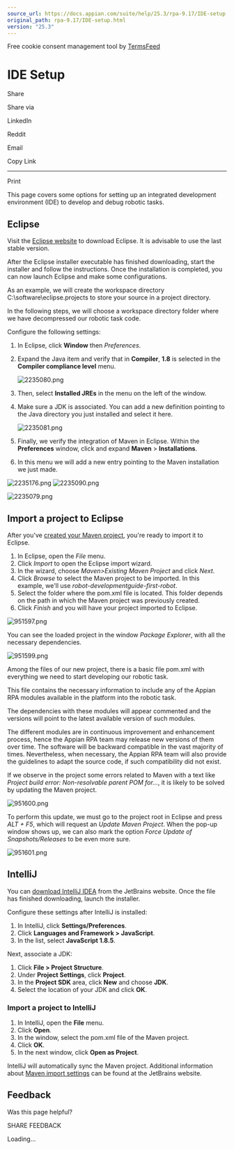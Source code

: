 ```yaml
---
source_url: https://docs.appian.com/suite/help/25.3/rpa-9.17/IDE-setup.html
original_path: rpa-9.17/IDE-setup.html
version: "25.3"
---
```


Free cookie consent management tool by [TermsFeed](https://www.termsfeed.com/)

# IDE Setup

Share

Share via

LinkedIn

Reddit

Email

Copy Link

* * *

Print

This page covers some options for setting up an integrated development environment (IDE) to develop and debug robotic tasks.

## Eclipse

Visit the [Eclipse website](https://www.eclipse.org/downloads/) to download Eclipse. It is advisable to use the last stable version.

After the Eclipse installer executable has finished downloading, start the installer and follow the instructions. Once the installation is completed, you can now launch Eclipse and make some configurations.

As an example, we will create the workspace directory C:\\software\\eclipse.projects to store your source in a project directory.

In the following steps, we will choose a workspace directory folder where we have decompressed our robotic task code.

Configure the following settings:

1.  In Eclipse, click **Window** then _Preferences_.
2.  Expand the Java item and verify that in **Compiler**, **1.8** is selected in the **Compiler compliance level** menu.

    ![2235080.png](images/2235080.png)

3.  Then, select **Installed JREs** in the menu on the left of the window.
4.  Make sure a JDK is associated. You can add a new definition pointing to the Java directory you just installed and select it here.

    ![2235081.png](images/2235081.png)

5.  Finally, we verify the integration of Maven in Eclipse. Within the **Preferences** window, click and expand **Maven** > **Installations**.
6.  In this menu we will add a new entry pointing to the Maven installation we just made.

![2235176.png](images/2235176.png) ![2235090.png](images/2235090.png)

![2235079.png](images/2235079.png)

## Import a project to Eclipse

After you've [created your Maven project](maven-setup.html#create-the-maven-project), you're ready to import it to Eclipse.

1.  In Eclipse, open the _File_ menu.
2.  Click _Import_ to open the Eclipse import wizard.
3.  In the wizard, choose _Maven>Existing Maven Project_ and click _Next_.
4.  Click _Browse_ to select the Maven project to be imported. In this example, we'll use _robot-developmentguide-first-robot_.
5.  Select the folder where the pom.xml file is located. This folder depends on the path in which the Maven project was previously created.
6.  Click _Finish_ and you will have your project imported to Eclipse.

![951597.png](images/951597.png)

You can see the loaded project in the window _Package Explorer_, with all the necessary dependencies.

![951599.png](images/951599.png)

Among the files of our new project, there is a basic file pom.xml with everything we need to start developing our robotic task.

This file contains the necessary information to include any of the Appian RPA modules available in the platform into the robotic task.

The dependencies with these modules will appear commented and the versions will point to the latest available version of such modules.

The different modules are in continuous improvement and enhancement process, hence the Appian RPA team may release new versions of them over time. The software will be backward compatible in the vast majority of times. Nevertheless, when necessary, the Appian RPA team will also provide the guidelines to adapt the source code, if such compatibility did not exist.

If we observe in the project some errors related to Maven with a text like _Project build error: Non-resolvable parent POM for…_, it is likely to be solved by updating the Maven project.

![951600.png](images/951600.png)

To perform this update, we must go to the project root in Eclipse and press _ALT + F5_, which will request an _Update Maven Project_. When the pop-up window shows up, we can also mark the option _Force Update of Snapshots/Releases_ to be even more sure.

![951601.png](images/951601.png)

## IntelliJ

You can [download IntelliJ IDEA](https://www.jetbrains.com/idea/download) from the JetBrains website. Once the file has finished downloading, launch the installer.

Configure these settings after IntelliJ is installed:

1.  In IntelliJ, click **Settings/Preferences**.
2.  Click **Languages and Framework > JavaScript**.
3.  In the list, select **JavaScript 1.8.5**.

Next, associate a JDK:

1.  Click **File > Project Structure**.
2.  Under **Project Settings**, click **Project**.
3.  In the **Project SDK** area, click **New** and choose **JDK**.
4.  Select the location of your JDK and click **OK**.

### Import a project to IntelliJ

1.  In IntelliJ, open the **File** menu.
2.  Click **Open**.
3.  In the window, select the pom.xml file of the Maven project.
4.  Click **OK**.
5.  In the next window, click **Open as Project**.

IntelliJ will automatically sync the Maven project. Additional information about [Maven import settings](https://www.jetbrains.com/help/idea/maven-importing.html) can be found at the JetBrains website.

## Feedback

Was this page helpful?

SHARE FEEDBACK

Loading...